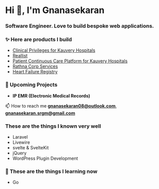 <h1>Hi 👋, I'm Gnanasekaran</h1>
<h3>Software Engineer. Love to build bespoke web applications.</h3>

### ✨ Here are products I build
- [Clinical Privileges for Kauvery Hospitals](https://cp.kauveryhospital.com/)
- [Reallist](https://app.reallist.in/)
- [Patient Continuous Care Platform for Kauvery Hospitals](https://cccm.kauveryhospital.com/login)
- [Rathna Corp Services](https://rathnacorp.com/)
- [Heart Failure Registry](https://registry.cccm.app/)

   
### :loudspeaker: Upcoming Projects
-  **IP EMR (Electronic Medical Records)**

📫 How to reach me **gnanasekaran08@outlook.com**, **gnanasekaran.srgm@gmail.com**

### These are the things I known very well
- Laravel
- Livewire
- svelte & SvelteKit
- jQuery
- WordPress Plugin Development


### 🌱 These are the things I learning now
- Go

